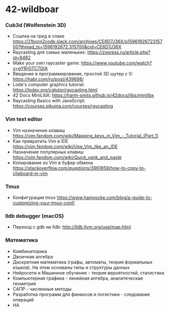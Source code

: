 # 42-wildboar

### Cub3d (Wolfenstein 3D)
+ Ссылка на тред в слаке <https://21born2code.slack.com/archives/CE6D7J36X/p1596192672315700?thread_ts=1596192672.315700&cid=CE6D7J36X>
+ Raycasting для самых маленьких: <https://zxpress.ru/article.php?id=8482>
+ Make your own raycaster game: <https://www.youtube.com/watch?v=gYRrGTC7GtA>
+ Введение в программирование, простой 3D шутер с 0: <https://habr.com/ru/post/439698/>
+ Lode's computer graphics tutorial: <https://lodev.org/cgtutor/raycasting.html>
+ 42 Docs MiniLibX: <https://harm-smits.github.io/42docs/libs/minilibx>
+ Raycasting Basics with JavaScript: <https://courses.pikuma.com/courses/raycasting>

### Vim text editor
+ Vim назначение клавиш
<https://vim.fandom.com/wiki/Mapping_keys_in_Vim_-_Tutorial_(Part_1)>
+ Как превратить Vim в IDE
<https://vim.fandom.com/wiki/Use_Vim_like_an_IDE>
+ Назначение популярных клавиш
<https://vim.fandom.com/wiki/Quick_yank_and_paste>
+ Копирование из Vim в буфер обмена
<https://stackoverflow.com/questions/3961859/how-to-copy-to-clipboard-in-vim>

### Tmux
+ Конфигурация tmux
<https://www.hamvocke.com/blog/a-guide-to-customizing-your-tmux-conf/>

### lldb debugger (macOS)
+ Переход с gdb на lldb:
<http://lldb.llvm.org/use/map.html>

### Математика
+ Комбинаторика
+ Двоичная алгебра
+ Дискретная математика (графы, автоматы, теория формальных языков). На этом
основаны типы и структуры данных
+ Нейросети и Машинное обучение - теория вероятностей, статистика
+ Компьютерная графика - линейная алгебра, аналитеческая геометрия
+ САПР - численные методы
+ Разработка программ для финансов и логистики - следование операций
+ НА 
